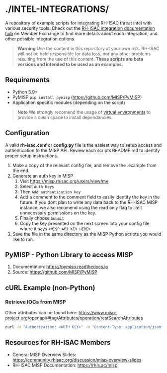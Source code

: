 # ./INTEL-INTEGRATIONS/
A repository of example scripts for integrating RH-ISAC threat intel with various security tools. Check out the [RH-ISAC integration documentation hub](https://community.rhisac.org/misp/integrations) on Member Exchange to find more details about each integration, and other possible integration options.

> **Warning**
> Use the content in this repository at your own risk. RH-ISAC will not be held responsible for data loss, nor any other problems resulting from the use of this content. **These scripts are beta versions and intended to be used as an examples.**

## Requirements
- Python 3.9+
- PyMISP `pip install pymisp` (https://github.com/MISP/PyMISP)
- Application specific modules (depending on the script)

> **Note**
> We strongly recomend the usage of [virtual environments](https://docs.python.org/3/library/venv.html) to provide a clean space to install dependancies.

## Configuration
A valid **rh-isac.conf** or **config.py** file is the easiest way to setup access and authentication to the MISP API. Review each scripts README.md to identify proper setup instructions.
1. Make a copy of the relevant config file, and remove the .example from the end.
2. Generate an auth key in MISP
   1. Visit https://misp.rhisac.org/users/view/me
   2. Select `Auth Keys`
   3. Then `Add authentication key`
   4. Add a comment to the comment field to easily identify the key in the future. If you dont plan to write any data back to the RH-ISAC MISP instance, we also recomend using the read only flag to limit unnecessary permissions on the key.
   5. Finally choose `Submit`
   6. Copy the key presented on the next screen into your config file where it says `<MISP API KEY HERE>`
3. Save the file in the same directory as the MISP Python scripts you would like to run.

## PyMISP - Python Library to access MISP
1. Documentation: https://pymisp.readthedocs.io
2. Source: https://github.com/MISP/PyMISP


## cURL Example (non-Python)
### Retrieve IOCs from MISP
Other attributes can be found here: https://www.misp-project.org/openapi/#tag/Attributes/operation/restSearchAttributes
```bash
curl -H "Authorization: <AUTH_KEY>" -H "Content-Type: application/json" -H "Accept: application/json" -d '{"limit":"10", "latest":"1d", "tags":"rhisac: vetted"}' -X POST https://misp.rhisac.org/attributes/restSearch
```

## Resources for RH-ISAC Members
- General MISP Overview Slides: https://community.rhisac.org/discussion/misp-overview-slides
- RH-ISAC MISP Documentation: https://rhis.ac/misp
